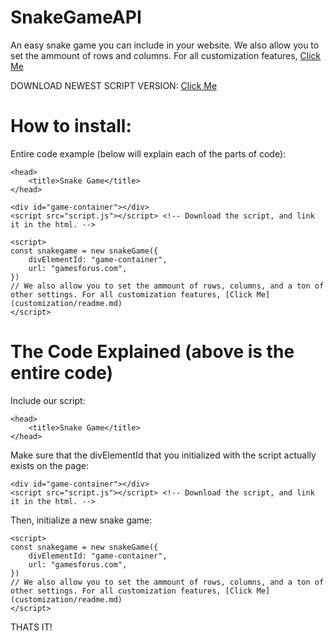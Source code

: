 # SnakeGameAPI
An easy snake game you can include in your website.
We also allow you to set the ammount of rows and columns. For all customization features, [Click Me](customization/readme.md)

DOWNLOAD NEWEST SCRIPT VERSION: [Click Me](versions/1.0.0/script.js)

# How to install:
Entire code example (below will explain each of the parts of code): 
```
<head>
    <title>Snake Game</title> 
</head>

<div id="game-container"></div>
<script src="script.js"></script> <!-- Download the script, and link it in the html. -->

<script>
const snakegame = new snakeGame({
    divElementId: "game-container",
    url: "gamesforus.com",
})
// We also allow you to set the ammount of rows, columns, and a ton of other settings. For all customization features, [Click Me](customization/readme.md)
</script>
```
# The Code Explained (above is the entire code)
Include our script:
```
<head>
    <title>Snake Game</title> 
</head>
```
Make sure that the divElementId that you initialized with the script actually exists on the page:
```
<div id="game-container"></div>
<script src="script.js"></script> <!-- Download the script, and link it in the html. -->
```
Then, initialize a new snake game:
```
<script>
const snakegame = new snakeGame({
    divElementId: "game-container",
    url: "gamesforus.com",
})
// We also allow you to set the ammount of rows, columns, and a ton of other settings. For all customization features, [Click Me](customization/readme.md)
</script>
```
THATS IT!
